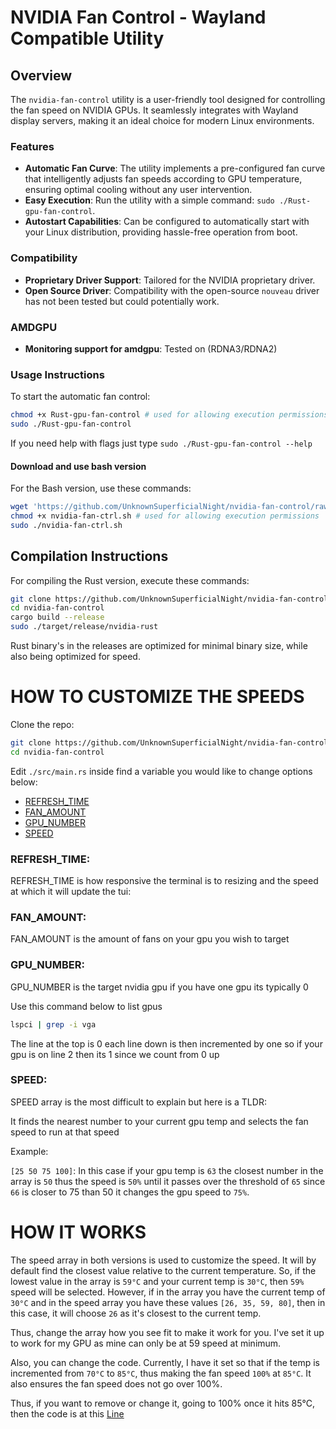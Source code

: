 # NVIDIA Fan Control - Wayland Compatible Utility

## Overview
The `nvidia-fan-control` utility is a user-friendly tool designed for controlling the fan speed on NVIDIA GPUs. It seamlessly integrates with Wayland display servers, making it an ideal choice for modern Linux environments.

### Features
- **Automatic Fan Curve**: The utility implements a pre-configured fan curve that intelligently adjusts fan speeds according to GPU temperature, ensuring optimal cooling without any user intervention.
- **Easy Execution**: Run the utility with a simple command: `sudo ./Rust-gpu-fan-control`.
- **Autostart Capabilities**: Can be configured to automatically start with your Linux distribution, providing hassle-free operation from boot.

### Compatibility
- **Proprietary Driver Support**: Tailored for the NVIDIA proprietary driver.
- **Open Source Driver**: Compatibility with the open-source `nouveau` driver has not been tested but could potentially work.

### AMDGPU
- **Monitoring support for amdgpu**: Tested on (RDNA3/RDNA2)

### Usage Instructions
To start the automatic fan control:

```bash
chmod +x Rust-gpu-fan-control # used for allowing execution permissions
sudo ./Rust-gpu-fan-control
```
If you need help with flags just type `sudo ./Rust-gpu-fan-control --help`

#### Download and use bash version

For the Bash version, use these commands:
```Bash
wget 'https://github.com/UnknownSuperficialNight/nvidia-fan-control/raw/main/Bash_version/nvidia-fan-ctrl.sh'
chmod +x nvidia-fan-ctrl.sh # used for allowing execution permissions
sudo ./nvidia-fan-ctrl.sh
```

## Compilation Instructions
For compiling the Rust version, execute these commands:

```Bash
git clone https://github.com/UnknownSuperficialNight/nvidia-fan-control.git
cd nvidia-fan-control
cargo build --release
sudo ./target/release/nvidia-rust
```
Rust binary's in the releases are optimized for minimal binary size, while also being optimized for speed. <!-- (Not available currently due to issues with rendering on nightly builds) -->

# HOW TO CUSTOMIZE THE SPEEDS

Clone the repo:

```Bash
git clone https://github.com/UnknownSuperficialNight/nvidia-fan-control.git
cd nvidia-fan-control
```

Edit `./src/main.rs` inside find a variable you would like to change options below:
- [REFRESH_TIME](https://github.com/UnknownSuperficialNight/nvidia-fan-control/blob/main/src/main.rs#L31)
- [FAN_AMOUNT](https://github.com/UnknownSuperficialNight/nvidia-fan-control/blob/main/src/compile_flag_helper.rs)
- [GPU_NUMBER](https://github.com/UnknownSuperficialNight/nvidia-fan-control/blob/main/src/main.rs#L43)
- [SPEED](https://github.com/UnknownSuperficialNight/nvidia-fan-control/blob/main/src/main.rs#L47)

### REFRESH_TIME:
REFRESH_TIME is how responsive the terminal is to resizing and the speed at which it will update the tui:

### FAN_AMOUNT:
FAN_AMOUNT is the amount of fans on your gpu you wish to target

### GPU_NUMBER:
GPU_NUMBER is the target nvidia gpu if you have one gpu its typically 0

Use this command below to list gpus
```bash
lspci | grep -i vga
```
The line at the top is 0 each line down is then incremented by one so if your gpu is on line 2 then its 1 since we count from 0 up

### SPEED:
SPEED array is the most difficult to explain but here is a TLDR:

It finds the nearest number to your current gpu temp and selects the fan speed to run at that speed 

Example:

`[25 50 75 100]`: In this case if your gpu temp is `63` the closest number in the array is `50` thus the speed is `50%` until it passes over the threshold of `65` since `66` is closer to 75 than 50 it changes the gpu speed to `75%`.

# HOW IT WORKS 

The speed array in both versions is used to customize the speed. It will by default find the closest value relative to the current temperature. So, if the lowest value in the array is `59°C` and your current temp is `30°C`, then `59%` speed will be selected. However, if in the array you have the current temp of `30°C` and in the speed array you have these values `[26, 35, 59, 80]`, then in this case, it will choose `26` as it's closest to the current temp.

Thus, change the array how you see fit to make it work for you. I've set it up to work for my GPU as mine can only be at 59 speed at minimum.

Also, you can change the code. Currently, I have it set so that if the temp is incremented from `70°C` to `85°C`, thus making the fan speed `100%` at `85°C`. It also ensures the fan speed does not go over 100%.

Thus, if you want to remove or change it, going to 100% once it hits 85°C, then the code is at this [Line](https://github.com/UnknownSuperficialNight/nvidia-fan-control/blob/main/src/calculations.rs#L18)

